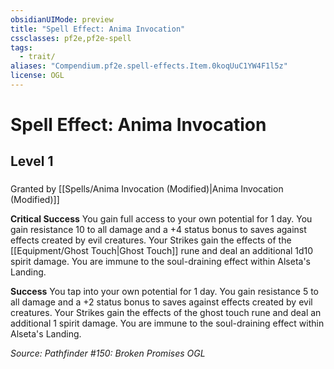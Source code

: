 ```yaml
---
obsidianUIMode: preview
title: "Spell Effect: Anima Invocation"
cssclasses: pf2e,pf2e-spell
tags:
  - trait/
aliases: "Compendium.pf2e.spell-effects.Item.0koqUuC1YW4F1l5z"
license: OGL
---
```

# Spell Effect: Anima Invocation
## Level 1
### 






Granted by [[Spells/Anima Invocation (Modified)|Anima Invocation (Modified)]]

**Critical Success** You gain full access to your own potential for 1 day. You gain resistance 10 to all damage and a +4 status bonus to saves against effects created by evil creatures. Your Strikes gain the effects of the [[Equipment/Ghost Touch|Ghost Touch]] rune and deal an additional 1d10 spirit damage. You are immune to the soul-draining effect within Alseta's Landing.

**Success** You tap into your own potential for 1 day. You gain resistance 5 to all damage and a +2 status bonus to saves against effects created by evil creatures. Your Strikes gain the effects of the ghost touch rune and deal an additional 1 spirit damage. You are immune to the soul-draining effect within Alseta's Landing.

*Source: Pathfinder #150: Broken Promises*
*OGL*